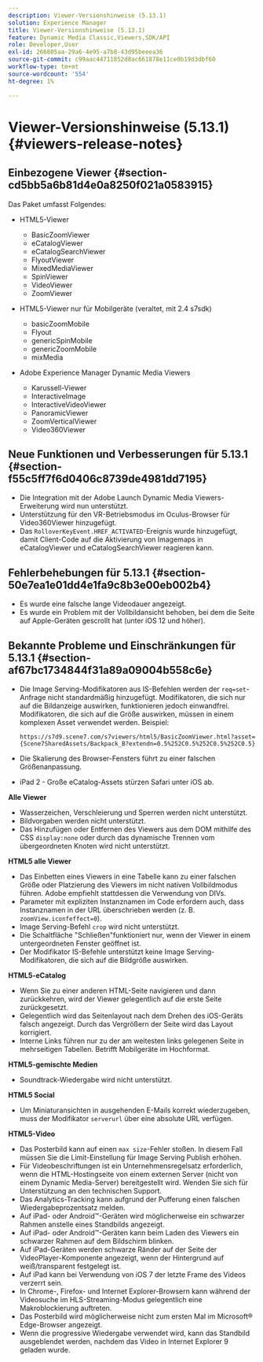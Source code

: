 ```yaml
---
description: Viewer-Versionshinweise (5.13.1)
solution: Experience Manager
title: Viewer-Versionshinweise (5.13.1)
feature: Dynamic Media Classic,Viewers,SDK/API
role: Developer,User
exl-id: 266805aa-29a6-4e95-a7b8-43d95beeea36
source-git-commit: c99aac44711852d8ac661878e11ce0b19d3dbf60
workflow-type: tm+mt
source-wordcount: '554'
ht-degree: 1%

---
```


# Viewer-Versionshinweise (5.13.1){#viewers-release-notes}

## Einbezogene Viewer {#section-cd5bb5a6b81d4e0a8250f021a0583915}

Das Paket umfasst Folgendes:

* HTML5-Viewer

   * BasicZoomViewer
   * eCatalogViewer
   * eCatalogSearchViewer
   * FlyoutViewer
   * MixedMediaViewer
   * SpinViewer
   * VideoViewer
   * ZoomViewer

* HTML5-Viewer nur für Mobilgeräte (veraltet, mit 2.4 s7sdk)

   * basicZoomMobile
   * Flyout
   * genericSpinMobile
   * genericZoomMobile
   * mixMedia

* Adobe Experience Manager Dynamic Media Viewers

   * Karussell-Viewer
   * InteractiveImage
   * InteractiveVideoViewer
   * PanoramicViewer
   * ZoomVerticalViewer
   * Video360Viewer

## Neue Funktionen und Verbesserungen für 5.13.1 {#section-f55c5ff7f6d0406c8739de4981dd7195}

* Die Integration mit der Adobe Launch Dynamic Media Viewers-Erweiterung wird nun unterstützt.
* Unterstützung für den VR-Betriebsmodus im Oculus-Browser für Video360Viewer hinzugefügt.
* Das `RolloverKeyEvent.HREF_ACTIVATED`-Ereignis wurde hinzugefügt, damit Client-Code auf die Aktivierung von Imagemaps in eCatalogViewer und eCatalogSearchViewer reagieren kann.

## Fehlerbehebungen für 5.13.1 {#section-50e7ea1e01dd4e1fa9c8b3e00eb002b4}

* Es wurde eine falsche lange Videodauer angezeigt.
* Es wurde ein Problem mit der Vollbildansicht behoben, bei dem die Seite auf Apple-Geräten gescrollt hat (unter iOS 12 und höher).

## Bekannte Probleme und Einschränkungen für 5.13.1 {#section-af67bc1734844f31a89a09004b558c6e}

* Die Image Serving-Modifikatoren aus IS-Befehlen werden der `req=set`-Anfrage nicht standardmäßig hinzugefügt. Modifikatoren, die sich nur auf die Bildanzeige auswirken, funktionieren jedoch einwandfrei. Modifikatoren, die sich auf die Größe auswirken, müssen in einem komplexen Asset verwendet werden. Beispiel:

   `https://s7d9.scene7.com/s7viewers/html5/BasicZoomViewer.html?asset= {Scene7SharedAssets/Backpack_B?extendn=0.5%252C0.5%252C0.5%252C0.5}`

* Die Skalierung des Browser-Fensters führt zu einer falschen Größenanpassung.
* iPad 2 - Große eCatalog-Assets stürzen Safari unter iOS ab.

**Alle Viewer**

* Wasserzeichen, Verschleierung und Sperren werden nicht unterstützt.
* Bildvorgaben werden nicht unterstützt.
* Das Hinzufügen oder Entfernen des Viewers aus dem DOM mithilfe des CSS `display:none` oder durch das dynamische Trennen vom übergeordneten Knoten wird nicht unterstützt.

**HTML5 alle Viewer**

* Das Einbetten eines Viewers in eine Tabelle kann zu einer falschen Größe oder Platzierung des Viewers im nicht nativen Vollbildmodus führen. Adobe empfiehlt stattdessen die Verwendung von DIVs.
* Parameter mit expliziten Instanznamen im Code erfordern auch, dass Instanznamen in der URL überschrieben werden (z. B. `zoomView.iconfeffect=0`).
* Image Serving-Befehl `crop` wird nicht unterstützt.
* Die Schaltfläche &quot;Schließen&quot;funktioniert nur, wenn der Viewer in einem untergeordneten Fenster geöffnet ist.
* Der Modifikator IS-Befehle unterstützt keine Image Serving-Modifikatoren, die sich auf die Bildgröße auswirken.

**HTML5-eCatalog**

* Wenn Sie zu einer anderen HTML-Seite navigieren und dann zurückkehren, wird der Viewer gelegentlich auf die erste Seite zurückgesetzt.
* Gelegentlich wird das Seitenlayout nach dem Drehen des iOS-Geräts falsch angezeigt. Durch das Vergrößern der Seite wird das Layout korrigiert.
* Interne Links führen nur zu der am weitesten links gelegenen Seite in mehrseitigen Tabellen. Betrifft Mobilgeräte im Hochformat.

**HTML5-gemischte Medien**

* Soundtrack-Wiedergabe wird nicht unterstützt.

**HTML5 Social**

* Um Miniaturansichten in ausgehenden E-Mails korrekt wiederzugeben, muss der Modifikator `serverurl` über eine absolute URL verfügen.

**HTML5-Video**

* Das Posterbild kann auf einen `max size`-Fehler stoßen. In diesem Fall müssen Sie die Limit-Einstellung für Image Serving Publish erhöhen.
* Für Videobeschriftungen ist ein Unternehmensregelsatz erforderlich, wenn die HTML-Hostingseite von einem externen Server (nicht von einem Dynamic Media-Server) bereitgestellt wird. Wenden Sie sich für Unterstützung an den technischen Support.
* Das Analytics-Tracking kann aufgrund der Pufferung einen falschen Wiedergabeprozentsatz melden.
* Auf iPad- oder Android™-Geräten wird möglicherweise ein schwarzer Rahmen anstelle eines Standbilds angezeigt.
* Auf iPad- oder Android™-Geräten kann beim Laden des Viewers ein schwarzer Rahmen auf dem Bildschirm blinken.
* Auf iPad-Geräten werden schwarze Ränder auf der Seite der VideoPlayer-Komponente angezeigt, wenn der Hintergrund auf weiß/transparent festgelegt ist.
* Auf iPad kann bei Verwendung von iOS 7 der letzte Frame des Videos verzerrt sein.
* In Chrome-, Firefox- und Internet Explorer-Browsern kann während der Videosuche im HLS-Streaming-Modus gelegentlich eine Makroblockierung auftreten.
* Das Posterbild wird möglicherweise nicht zum ersten Mal im Microsoft® Edge-Browser angezeigt.
* Wenn die progressive Wiedergabe verwendet wird, kann das Standbild ausgeblendet werden, nachdem das Video in Internet Explorer 9 geladen wurde.
